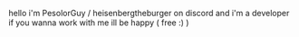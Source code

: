 hello i'm PesolorGuy / heisenbergtheburger on discord and i'm a developer if you wanna work with me ill be happy ( free :) )
